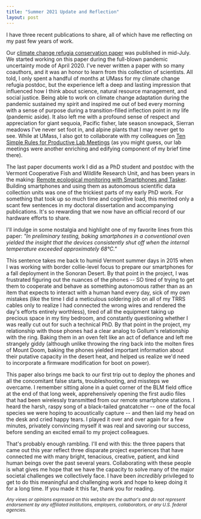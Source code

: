 ```yaml
---
title: "Summer 2021 Update and Reflection"
layout: post
---
```


I have three recent publications to share, all of which have me reflecting on my past few years of work. 

Our [climate change refugia conservation paper](https://conbio.onlinelibrary.wiley.com/doi/full/10.1111/csp2.497) was published in mid-July. We started working on this paper during the full-blown pandemic uncertainty mode of April 2020. I've never written a paper with so many coauthors, and it was an honor to learn from this collection of scientists. All told, I only spent a handful of months at UMass for my climate change refugia postdoc, but the experience left a deep and lasting impression that influenced how I think about science, natural resource management, and social justice. Being able to work on climate change adaptation during the pandemic sustained my spirit and inspired me out of bed every morning with a sense of purpose during a transition-filled inflection point in my life (pandemic aside). It also left me with a profound sense of respect and appreciation for giant sequoia, Pacific fisher, late season snowpack, Sierran meadows I've never set foot in, and alpine plants that I may never get to see. While at UMass, I also got to collaborate with my colleagues on [Ten Simple Rules for Productive Lab Meetings](https://journals.plos.org/ploscompbiol/article?id=10.1371/journal.pcbi.1008953) (as you might guess, our lab meetings were another enriching and edifying component of my brief time there). 

The last paper documents work I did as a PhD student and postdoc with the Vermont Cooperative Fish and Wildlife Research Unit, and has been years in the making: [Remote ecological monitoring with Smartphones and Tasker](https://meridian.allenpress.com/jfwm/article/12/1/163/464074/Remote-Ecological-Monitoring-with-Smartphones-and). Building smartphones and using them as autonomous scientific data collection units was one of the trickiest parts of my early PhD work. For something that took up so much time and cognitive load, this merited only a scant few sentences in my doctoral dissertation and accompanying publications. It's so rewarding that we now have an official record of our hardware efforts to share.

I'll indulge in some nostalgia and highlight one of my favorite lines from this paper: *"In preliminary testing, baking smartphones in a conventional oven yielded the insight that the devices consistently shut off when the internal temperature exceeded approximately 68°C."*

This sentence takes me back to humid Vermont summer days in 2015 when I was working with border collie-level focus to prepare our smartphones for a fall deployment in the Sonoran Desert. By that point in the project, I was frustrated figuring out the nuances of the phones -- SO tired of trying to get them to cooperate and behave as something autonomous rather than as an item that expects to interact with a human hand every day, sick of my own mistakes (like the time I did a meticulous soldering job on all of my TRRS cables only to realize I had connected the wrong wires and rendered the day's efforts entirely worthless), tired of all the equipment taking up precious space in my tiny bedroom, and constantly questioning whether I was really cut out for such a technical PhD. By that point in the project, my relationship with those phones had a clear analog to Gollum's relationship with the ring. Baking them in an oven felt like an act of defiance and left me strangely giddy (although unlike throwing the ring back into the molten fires of Mount Doom, baking the phones yielded important information about their putative capacity in the desert heat, and helped us realize we'd need to incorporate a firmware modification for boot on power). 

This paper also brings me back to our first trip out to deploy the phones and all the concomitant false starts, troubleshooting, and missteps we overcame. I remember sitting alone in a quiet corner of the BLM field office at the end of that long week, apprehensively opening the first audio files that had been wirelessly transmitted from our remote smartphone stations. I heard the harsh, raspy song of a black-tailed gnatcatcher -- one of the focal species we were hoping to acoustically capture -- and then laid my head on the desk and cried happy tears. I played it over and over again for a few minutes, privately convincing myself it was real and savoring our success, before sending an excited email to my project colleagues. 

That's probably enough rambling. I'll end with this: the three papers that came out this year reflect three disparate project experiences that have connected me with many bright, tenacious, creative, patient, and kind human beings over the past several years. Collaborating with these people is what gives me hope that we have the capacity to solve many of the major societal challenges we collectively face. I have been *incredibly* privileged to get to do this meaningful and challenging work and hope to keep doing it for a long time. If you made it this far, thank you for reading.


<sub> *Any views or opinions expressed on this website are the author's and do not represent endorsement by any affiliated institutions, employers, collaborators, or any U.S. federal agencies.* </sub>
